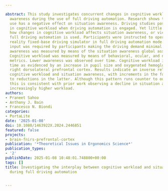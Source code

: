 ---
abstract: This study investigates concurrent changes in cognitive workload and situation
  awareness during the use of full driving automation. Research shows that automation
  use has a negative effect on situation awareness. Driving studies posit a decline
  in cognitive workload when driving automation is engaged. Yet little is known about
  how changes in cognitive workload affects situation awareness, or vice versa, when
  full driving automation is used. Participants were instructed to operate a virtual
  reality fixed-base driving simulator in full driving automation mode. No driving
  input was required by participants making the driving demand minimal. Situation
  awareness was measured by means of the situation awareness global assessment scale.
  Cognitive workload was measured by means of behavioral, ocular, and neurophysiological
  metrics. Lower awareness was observed over time. Cognitive workload increased over
  time as evidenced by an increase in pupil size and oxygenated hemoglobin in the
  right dorsolateral prefrontal cortex. Results indicate an inverse relationship between
  cognitive workload and situation awareness, with increments in the former leading
  to reductions in the latter. Although this pattern runs counter to our hypothesis,
  this is consistent with prior work observing a decline in situation awareness under
  increasingly higher workload.
authors:
- Praneet Sahoo
- Anthony J. Bain
- Francesco N. Biondi
categories:
- PortaLite
date: '2025-01-08'
doi: 10.1080/1463922X.2024.2446851
featured: false
projects:
- brain-fnirs-prefrontal-cortex
publication: '*Theoretical Issues in Ergonomics Science*'
publication_types:
- '2'
publishDate: 2025-01-08 10:48:01.748800+00:00
tags: []
title: Investigating the interplay between cognitive workload and situation awareness
  during full driving automation

---
